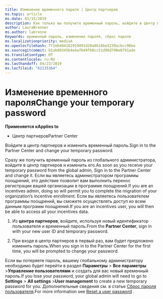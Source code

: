 ```yaml
---
title: Изменение временного пароля | Центр партнеров
ms.topic: article
ms.date: 03/15/2019
description: Как только вы получите временный пароль, войдите в Центр партнеров и измените его.
author: LauraBrenner
ms.author: labrenne
Keywords: временный пароль, изменение пароля, сброс пароля
ms.localizationpriority: medium
ms.openlocfilehash: 7f2eb404182919091d28a8b18be5239acbcc90ee
ms.sourcegitcommit: b1ab80345b4e4af649fb8cc51d96d798e0791ade
ms.translationtype: HT
ms.contentlocale: ru-RU
ms.lasthandoff: 04/23/2019
ms.locfileid: "62135364"
---
```

# <a name="change-your-temporary-password"></a><span data-ttu-id="fea6d-104">Изменение временного пароля</span><span class="sxs-lookup"><span data-stu-id="fea6d-104">Change your temporary password</span></span>

<span data-ttu-id="fea6d-105">**Применяется к**</span><span class="sxs-lookup"><span data-stu-id="fea6d-105">**Applies to**</span></span>

-  <span data-ttu-id="fea6d-106">Центр партнеров</span><span class="sxs-lookup"><span data-stu-id="fea6d-106">Partner Center</span></span>

<span data-ttu-id="fea6d-107">Войдите в центр партнеров и изменить временный пароль.</span><span class="sxs-lookup"><span data-stu-id="fea6d-107">Sign in to the Partner Center and change your temporary password.</span></span>

<span data-ttu-id="fea6d-108">Сразу же получить временный пароль из глобального администратора, войдите в центр партнеров и изменить его.</span><span class="sxs-lookup"><span data-stu-id="fea6d-108">As soon as you receive your temporary password from the global admin, Sign in to the Partner Center and change it.</span></span> <span data-ttu-id="fea6d-109">Если вы являетесь администратором программы поощрений, это действие позволит вам выполнить перенос регистрации вашей организации в программе поощрений.</span><span class="sxs-lookup"><span data-stu-id="fea6d-109">If you are an incentives admin, doing so will permit you to complete the migration of your organization’s incentive enrollment.</span></span> <span data-ttu-id="fea6d-110">Если вы являетесь пользователем программы поощрений, вы сможете осуществлять доступ ко всем данным программ поощрений.</span><span class="sxs-lookup"><span data-stu-id="fea6d-110">If you are an incentives user, you will then be able to access all your incentives data.</span></span>

1.  <span data-ttu-id="fea6d-111">Из **центра партнеров**, войдите, используя новый идентификатор пользователя и временный пароль.</span><span class="sxs-lookup"><span data-stu-id="fea6d-111">From the **Partner Center**, sign in with your new user ID and temporary password.</span></span>

2.  <span data-ttu-id="fea6d-112">При входе в центр партнеров в первый раз, вам будет предложено изменить пароль.</span><span class="sxs-lookup"><span data-stu-id="fea6d-112">When you sign in to the Partner Center for the first time, you will be prompted to change your password.</span></span>

<span data-ttu-id="fea6d-113">Если вы потеряете пароль, вашему глобальному администратору необходимо будет перейти в раздел **Параметры** > **Все параметры** >**Управление пользователями** и создать для вас новый временный пароль.</span><span class="sxs-lookup"><span data-stu-id="fea6d-113">If you lose your password, your global admin will need to go to  **Settings** > **All settings** >**User management** to create a new temporary password for you.</span></span>
<span data-ttu-id="fea6d-114">Дополнительные сведения см. в статье [Сброс пароля пользователя](reset-a-user-password.md).</span><span class="sxs-lookup"><span data-stu-id="fea6d-114">For more information see [Reset a user password](reset-a-user-password.md) .</span></span>


 

 



